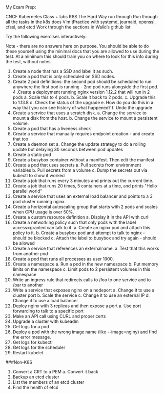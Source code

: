 My Exam Prep:

CNCF Kubernetes Class + labs
K8S The Hard Way run through
Run through all the tasks in the k8s docs
Vim tPractice with systemd, journald, openssl, cfssl, and etcd
Work through the sections in Walid’s github list

Try the following exercises interactively:

Note - there are no answers here on purpose. You should be able to do these yourself using the minimal docs that you are allowed to use during the test. At a minimum this should train you on where to look for this info during the test, without notes.

1. Create a node that has a SSD and label it as such. 
2. Create a pod that is only scheduled on SSD nodes.
3. Create 2 pod definitions: the second pod should be scheduled to run anywhere the first pod is running - 2nd pod runs alongside the first pod.
4 .Create a deployment running nginx version 1.12.2 that will run in 2 pods
	a. Scale this to 4 pods.
	b. Scale it back to 2 pods.
	c. Upgrade this to 1.13.8
	d. Check the status of the upgrade
	e. How do you do this in a way that you can see history of what happened?
	f. Undo the upgrade
5. Create a service that uses a scratch disk.
	a. Change the service to mount a disk from the host.
	b. Change the service to mount a persistent volume.
6. Create a pod that has a liveness check
7. Create a service that manually requires endpoint creation - and create that too
8. Create a daemon set
	a. Change the update strategy to do a rolling update but delaying 30 seconds between pod updates
9. Create a static pod
10. Create a busybox container without a manifest. Then edit the manifest.
11. Create a pod that uses secrets
	a. Pull secrets from environment variables
	b. Pull secrets from a volume
	c. Dump the secrets out via kubectl to show it worked
12. Create a job that runs every 3 minutes and prints out the current time.
13. Create a job that runs 20 times, 5 containers at a time, and prints "Hello parallel world"
14. Create a service that uses an external load balancer and points to a 3 pod cluster running nginx.
15. Create a horizontal autoscaling group that starts with 2 pods and scales when CPU usage is over 50%.
16. Create a custom resource definition
	a. Display it in the API with curl
17. Create a networking policy such that only pods with the label access=granted can talk to it.
	a. Create an nginx pod and attach this policy to it. 
	b. Create a busybox pod and attempt to talk to nginx - should be blocked
	c. Attach the label to busybox and try again - should be allowed
18. Create a service that references an externalname.
	a. Test that this works from another pod
19. Create a pod that runs all processes as user 1000.
20. Create a namespace
	a. Run a pod in the new namespace
	b. Put memory limits on the namespace
	c. Limit pods to 2 persistent volumes in this namespace
21. Write an ingress rule that redirects calls to /foo to one service and to /bar to another
22. Write a service that exposes nginx on a nodeport
	a. Change it to use a cluster port
	b. Scale the service
	c. Change it to use an external IP
	d. Change it to use a load balancer
23. Deploy nginx with 3 replicas and then expose a port
	a. Use port forwarding to talk to a specific port
24. Make an API call using CURL and proper certs
25. Upgrade a cluster with kubeadm
26. Get logs for a pod
27. Deploy a pod with the wrong image name (like --image=nginy) and find the error message.
28. Get logs for kubectl
29. Get logs for the scheduler
30. Restart kubelet

###Non-K8S
1. Convert a CRT to a PEM
	a. Convert it back
2. Backup an etcd cluster
3. List the members of an etcd cluster
4. Find the health of etcd










